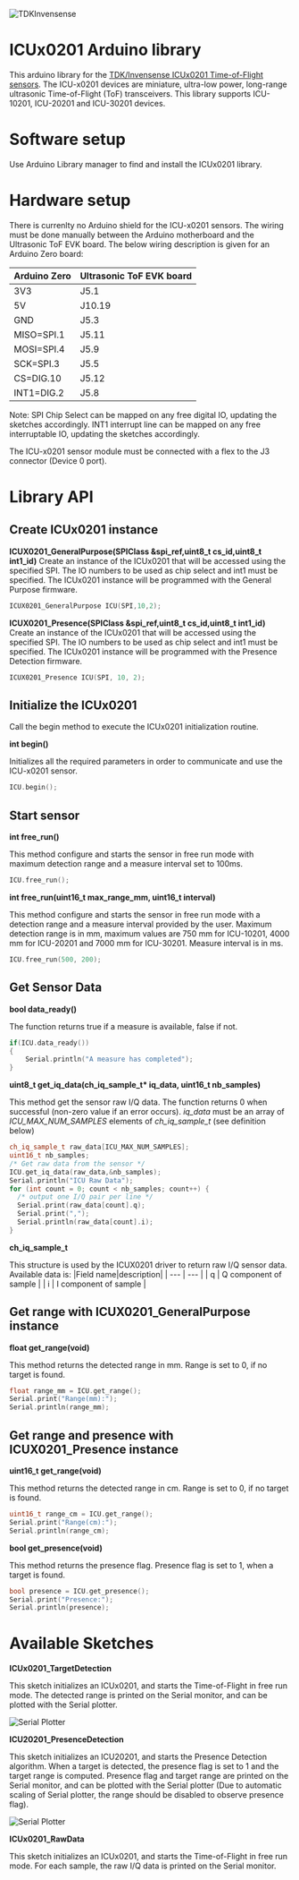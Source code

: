 ![TDKInvensense](doc/pictures/TDKInvensense.jpg)

# ICUx0201 Arduino library
This arduino library for the [TDK/Invensense ICUx0201 Time-of-Flight sensors](https://invensense.tdk.com/smartsonic/).
The ICU-x0201 devices are miniature, ultra-low power, long-range ultrasonic Time-of-Flight (ToF) transceivers.
This library supports ICU-10201, ICU-20201 and ICU-30201 devices.

# Software setup
Use Arduino Library manager to find and install the ICUx0201 library.

# Hardware setup
There is currenlty no Arduino shield for the ICU-x0201 sensors.
The wiring must be done manually between the Arduino motherboard and the Ultrasonic ToF EVK board.
The below wiring description is given for an Arduino Zero board:

|Arduino Zero|Ultrasonic ToF EVK board|
| --- | --- |
| 3V3        | J5.1           |
| 5V         | J10.19         |
| GND        | J5.3           |
| MISO=SPI.1 | J5.11          |
| MOSI=SPI.4 | J5.9           |
| SCK=SPI.3  | J5.5           |
| CS=DIG.10  | J5.12          |
| INT1=DIG.2 | J5.8           |

Note: SPI Chip Select can be mapped on any free digital IO, updating the sketches accordingly.
      INT1 interrupt line can be mapped on any free interruptable IO, updating the sketches accordingly.

The ICU-x0201 sensor module must be connected with a flex to the J3 connector (Device 0 port).

# Library API

## Create ICUx0201 instance


**ICUX0201_GeneralPurpose(SPIClass &spi_ref,uint8_t cs_id,uint8_t int1_id)**
Create an instance of the ICUx0201 that will be accessed using the specified SPI. The IO numbers to be used as chip select and int1 must be specified.
The ICUx0201 instance will be programmed with the General Purpose firmware.

```C++
ICUX0201_GeneralPurpose ICU(SPI,10,2);
```

**ICUX0201_Presence(SPIClass &spi_ref,uint8_t cs_id,uint8_t int1_id)**
Create an instance of the ICUx0201 that will be accessed using the specified SPI. The IO numbers to be used as chip select and int1 must be specified.
The ICUx0201 instance will be programmed with the Presence Detection firmware.

```C++
ICUX0201_Presence ICU(SPI, 10, 2);
```


## Initialize the ICUx0201
Call the begin method to execute the ICUx0201 initialization routine. 

**int begin()**

Initializes all the required parameters in order to communicate and use the ICU-x0201 sensor.

```C++
ICU.begin();
```

## Start sensor

**int free_run()**

This method configure and starts the sensor in free run mode with maximum detection range and a measure interval set to 100ms.

```C++
ICU.free_run();
```

**int free_run(uint16_t max_range_mm, uint16_t interval)**

This method configure and starts the sensor in free run mode with a detection range and a measure interval provided by the user.
Maximum detection range is in mm, maximum values are 750 mm for ICU-10201, 4000 mm for ICU-20201 and 7000 mm for ICU-30201. 
Measure interval is in ms. 

```C++
ICU.free_run(500, 200);
```


## Get Sensor Data

**bool data_ready()**

The function returns true if a measure is available, false if not.

```C++
if(ICU.data_ready())
{
    Serial.println("A measure has completed");
}
```

**uint8_t get_iq_data(ch_iq_sample_t&ast; iq_data, uint16_t nb_samples)**

This method get the sensor raw I/Q data.
The function returns 0 when successful (non-zero value if an error occurs).
*iq_data* must be an array of *ICU_MAX_NUM_SAMPLES* elements of *ch_iq_sample_t* (see definition below)

```C++
ch_iq_sample_t raw_data[ICU_MAX_NUM_SAMPLES];
uint16_t nb_samples;
/* Get raw data from the sensor */
ICU.get_iq_data(raw_data,&nb_samples);
Serial.println("ICU Raw Data");
for (int count = 0; count < nb_samples; count++) {
  /* output one I/Q pair per line */
  Serial.print(raw_data[count].q);
  Serial.print(",");
  Serial.println(raw_data[count].i);
}
```

**ch_iq_sample_t**

This structure is used by the ICUX0201 driver to return raw I/Q sensor data. Available data is:
|Field name|description|
| --- | --- |
| q | Q component of sample |
| i | I component of sample |


## Get range with ICUX0201_GeneralPurpose instance

**float get_range(void)**

This method returns the detected range in mm.
Range is set to 0, if no target is found.

```C++
float range_mm = ICU.get_range();
Serial.print("Range(mm):");
Serial.println(range_mm);
```

## Get range and presence with ICUX0201_Presence instance

**uint16_t get_range(void)**

This method returns the detected range in cm.
Range is set to 0, if no target is found.

```C++
uint16_t range_cm = ICU.get_range();
Serial.print("Range(cm):");
Serial.println(range_cm);
```

**bool get_presence(void)**

This method returns the presence flag.
Presence flag is set to 1, when a target is found.

```C++
bool presence = ICU.get_presence();
Serial.print("Presence:");
Serial.println(presence);
```

# Available Sketches

**ICUx0201_TargetDetection**

This sketch initializes an ICUx0201, and starts the Time-of-Flight in free run mode. The detected range is printed on the Serial monitor, and can be plotted with the Serial plotter.

![Serial Plotter](doc/pictures/SerialPlotter.jpg)

**ICU20201_PresenceDetection**

This sketch initializes an ICU20201, and starts the Presence Detection algorithm. When a target is detected, the presence flag is set to 1 and the target range is computed.
Presence flag and target range are printed on the Serial monitor, and can be plotted with the Serial plotter (Due to automatic scaling of Serial plotter, the range should be disabled to observe presence flag).

![Serial Plotter](doc/pictures/SerialPlotter_Presence.jpg)

**ICUx0201_RawData**

This sketch initializes an ICUx0201, and starts the Time-of-Flight in free run mode. For each sample, the raw I/Q data is printed on the Serial monitor.
